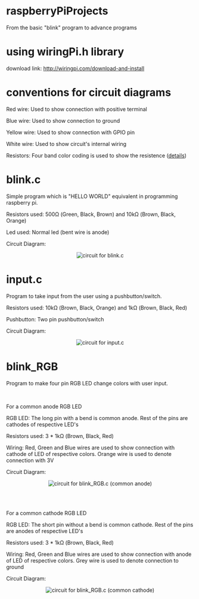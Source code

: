 # raspberryPiProjects
From the basic "blink" program to advance programs

# using wiringPi.h library
download link: http://wiringpi.com/download-and-install

# conventions for circuit diagrams

Red wire:     Used to show connection with positive terminal

Blue wire:    Used to show connection to ground

Yellow wire:  Used to show connection with GPIO pin

White wire:   Used to show circuit's internal wiring 

Resistors:    Four band color coding is used to show the resistence (<a href="http://www.circuitstoday.com/resistor-color-code-chart">details</a>)


# blink.c
Simple program which is "HELLO WORLD" equivalent in programming raspberry pi.

Resistors used: 500Ω (Green, Black, Brown) and 10kΩ (Brown, Black, Orange)

Led used: Normal led (bent wire is anode)

Circuit Diagram:

<p align="center">
  <img src="https://raw.githubusercontent.com/sangar-happy/raspberryPiProjects/fBranch/circuit_diagrams/blink.c.png" title="circuit for blink.c">
</p>


# input.c
Program to take input from the user using a pushbutton/switch.

Resistors used: 10kΩ (Brown, Black, Orange) and 1kΩ (Brown, Black, Red)


Pushbutton: Two pin pushbutton/switch

Circuit Diagram:

<p align="center">
  <img src="https://raw.githubusercontent.com/sangar-happy/raspberryPiProjects/fBranch/circuit_diagrams/input.c.png" title="circuit for input.c">
</p>

# blink_RGB
Program to make four pin RGB LED change colors with user input.

</br>

For a common anode RGB LED

RGB LED: The long pin with a bend is common anode. Rest of the pins are cathodes of respective LED's

Resistors used: 3 * 1kΩ (Brown, Black, Red)

Wiring: Red, Green and Blue wires are used to show connection with cathode of LED of respective colors. Orange wire is used to denote connection with 3V

Circuit Diagram:

<p align="center">
  <img src="https://raw.githubusercontent.com/sangar-happy/raspberryPiProjects/fBranch/circuit_diagrams/blink_RGB.c_commonAnode.png" title="circuit for blink_RGB.c (common anode)">
</p>

</hr>
</br></br>

For a common cathode RGB LED

RGB LED: The short pin without a bend is common cathode. Rest of the pins are anodes of respective LED's

Resistors used: 3 * 1kΩ (Brown, Black, Red)

Wiring: Red, Green and Blue wires are used to show connection with anode of LED of respective colors. Grey wire is used to denote connection to ground

Circuit Diagram:

<p align="center">
  <img src="https://raw.githubusercontent.com/sangar-happy/raspberryPiProjects/fBranch/circuit_diagrams/blink_RGB.c_commonCathode.png" title="circuit for blink_RGB.c (common cathode)">
</p>
